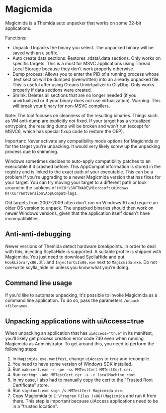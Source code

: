 # Magicmida

Magicmida is a Themida auto unpacker that works on some 32-bit applications.

Functions:
* Unpack: Unpacks the binary you select. The unpacked binary will be saved with an `U` suffix.
* Auto create data sections: Restores .rdata/.data sections. Only works on specific targets. This is a must for MSVC applications using Thread Local Storage because they don't work properly otherwise.
* Dump process: Allows you to enter the PID of a running process whose .text section will be dumped (overwritten) into an already unpacked file. This is useful after using Oreans Unvirtualizer in OllyDbg. Only works properly if data sections were created.
* Shrink: Deletes all sections that are no longer needed (if you unvirtualized or if your binary does not use virtualization). Warning: This will break your binary for non-MSVC compilers.

Note: The tool focuses on cleanness of the resulting binaries. Things such as VM anti-dump are explicitly *not* fixed. If your target has a virtualized entrypoint, the resulting dump will be broken and won't run (except for MSVC6, which has special fixup code to restore the OEP).

Important: Never activate any compatibility mode options for Magicmida or for the target you're unpacking. It would very likely screw up the unpacking process due to shimming.

Windows sometimes decides to auto-apply compatibility patches to an executable if it crashed before. This AppCompat information is stored in the registry and is linked to the exact path of your executable. This can be a problem if you're upgrading to a newer Magicmida version that has fixes for your target. You can try moving your target to a different path or look around in the subkeys of `HKCU:\SOFTWARE\Microsoft\Windows NT\CurrentVersion\AppCompatFlags`.

Old targets from 2007-2009 often don't run on Windows 10 and require an older OS version to unpack. The unpacked binaries should then work on newer Windows versions, given that the application itself doesn't have incompatibilities.

## Anti-anti-debugging

Newer versions of Themida detect hardware breakpoints. In order to deal with this, injecting ScyllaHide is supported. A suitable profile is shipped with Magicmida. You just need to download SycllaHide and put `HookLibraryx86.dll` and `InjectorCLIx86.exe` next to `Magicmida.exe`. Do not overwrite scylla_hide.ini unless you know what you're doing.

## Command line usage

If you'd like to automate unpacking, it's possible to invoke Magicmida as a command line application.
To do so, pass the parameters `/unpack <filename>`.

## Unpacking applications with uiAccess=true

When unpacking an application that has `uiAccess="true"` in its manifest, you'll likely get process creation error code 740 even when running Magicmida as Administrator.
To get around this, you need to perform the following steps:

1. In `Magicmida.exe.manifest`, change `uiAccess` to `true` and recompile.
1. You need to have some version of Windows SDK installed.
1. Run `makecert.exe -r -pe -ss MMTestCert MMTestCert.cer`.
1. Run `certmgr -add MMTestCert.cer -s -r localMachine root`.
1. In my case, I also had to manually copy the cert to the "Trusted Root Certificate" store.
1. Run `signtool.exe sign /s MMTestCert Magicmida.exe`.
1. Copy Magicmida to `C:\Program Files (x86)\Magicmida` and run it from there. This step is important because uiAccess applications need to be in a "trusted location".
